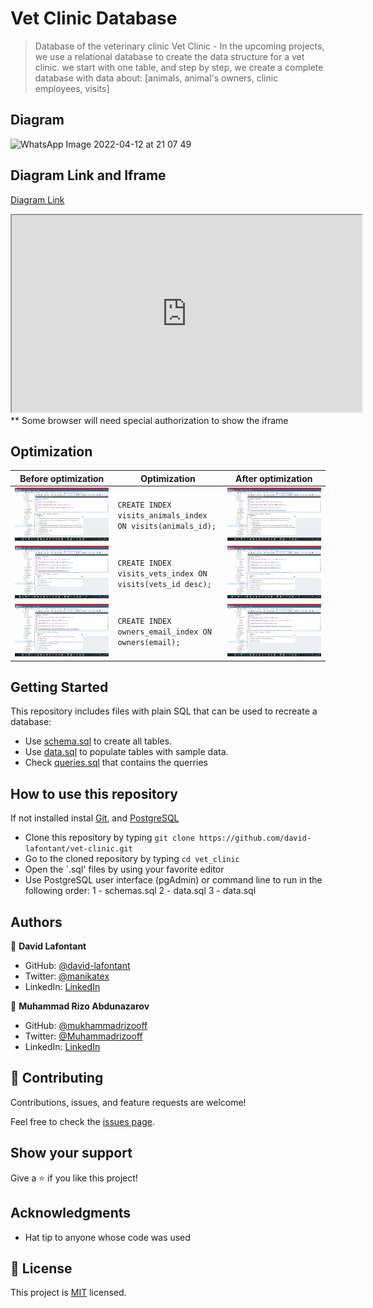 # Vet Clinic Database

> Database of the veterinary clinic Vet Clinic - In the upcoming projects, we use a relational database to create the data structure for a vet clinic. we start with one table, and step by step, we create a complete database with data about: [animals, animal's owners, clinic employees, visits] 

## Diagram 
![WhatsApp Image 2022-04-12 at 21 07 49](https://user-images.githubusercontent.com/63915024/163006534-78673535-5d12-4103-95d6-7f78faaddf3c.jpeg)

## Diagram Link and Iframe

[Diagram Link](https://dbdiagram.io/d/62558d312514c9790318e7fd)

<iframe width="560" height="315" src='https://dbdiagram.io/embed/62558d312514c9790318e7fd'> </iframe>
** Some browser will need special authorization to show the iframe





## Optimization

| Before optimization  | Optimization  | After optimization   |
|---|---|---|
| ![image](screenshot/Screenshot_01.png)  |`CREATE INDEX visits_animals_index ON visits(animals_id);`   | ![image](screenshot/Screenshot_02.png)  |
| ![image](screenshot/Screenshot_03.png)  | `CREATE INDEX visits_vets_index ON visits(vets_id desc);` | ![image](screenshot/Screenshot_04.png)  |
| ![image](screenshot/Screenshot_05.png)  | `CREATE INDEX owners_email_index ON owners(email);`  | ![image](screenshot/Screenshot_06.png)  |

## Getting Started

This repository includes files with plain SQL that can be used to recreate a database:

- Use [schema.sql](./schema.sql) to create all tables.
- Use [data.sql](./data.sql) to populate tables with sample data.
- Check [queries.sql](./queries.sql)  that contains the querries


## How to use this repository

If not installed instal [Git](https://git-scm.com/download/win), and [PostgreSQL](https://www.postgresql.org/download/)

 - Clone this repository by typing `git clone https://github.com/david-lafontant/vet-clinic.git`
 - Go to the cloned repository by typing `cd vet_clinic`
 - Open the `.sql' files by using your favorite editor
 - Use PostgreSQL user interface (pgAdmin) or command line to run in the following order:
  1 - schemas.sql
  2 - data.sql
  3 - data.sql

## Authors

👤 **David Lafontant**

- GitHub: [@david-lafontant](https://github.com/david-lafontant)
- Twitter: [@manikatex](https://twitter.com/manikatex)
- LinkedIn: [LinkedIn](https://www.linkedin.com/in/david-lafontant/)

👤 **Muhammad Rizo Abdunazarov**

- GitHub: [@mukhammadrizooff](https://github.com/mukhammadrizooff)
- Twitter: [@Muhammadrizooff](https://twitter.com/Muhammadrizooff)
- LinkedIn: [LinkedIn](https://www.linkedin.com/in/mukhammadrizooff/)



## 🤝 Contributing

Contributions, issues, and feature requests are welcome!

Feel free to check the [issues page](../../issues/).

## Show your support

Give a ⭐️ if you like this project!

## Acknowledgments

- Hat tip to anyone whose code was used

## 📝 License

This project is [MIT](./MIT.md) licensed.
